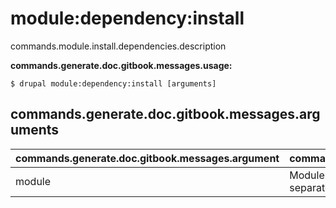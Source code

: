 # module:dependency:install
commands.module.install.dependencies.description

**commands.generate.doc.gitbook.messages.usage:**
```
$ drupal module:dependency:install [arguments]
```

## commands.generate.doc.gitbook.messages.arguments
commands.generate.doc.gitbook.messages.argument | commands.generate.doc.gitbook.messages.details
---------|-------------
module | Module or modules to be enabled should be separated by a space
